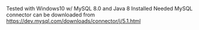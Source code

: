 Tested with Windows10 w/ MySQL 8.0 and Java 8 Installed
Needed MySQL connector can be downloaded from
https://dev.mysql.com/downloads/connector/j/5.1.html
